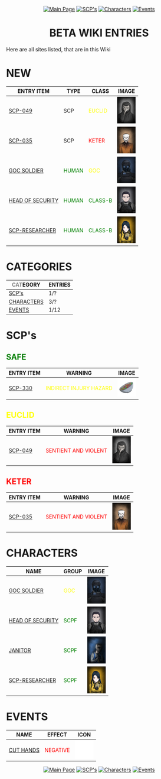 <p align="center">
    <a href="../index">
        <img src="https://img.shields.io/badge/GO_TO-MAIN_PAGE-ffffff?style=for-the-badge&labelColor=000000&color=ffffff" title="Main Page"/></a>
    <a href="./tree#scps">
        <img src="https://img.shields.io/badge/SCP'S-000000?style=for-the-badge" title="SCP's"/></a>
    <a href="./tree#characters">
        <img src="https://img.shields.io/badge/CHARACTERS-ffffff?style=for-the-badge" title="Characters"/></a>
    <a href="./tree#events">
        <img src="https://img.shields.io/badge/EVENTS-000000?style=for-the-badge" title="Events"/></a>
</p>
<h1 align="center">BETA WIKI ENTRIES</h1>

Here are all sites listed, that are in this Wiki

# NEW

| ENTRY ITEM | TYPE | CLASS | IMAGE |
| --- | --- | --- | --- |
| <a href="./scp/euclid/049">SCP-049</a> | SCP | <span style="color: yellow">EUCLID</span> | <img src="../assets/images/scp/euclid/scp_049.png" title="SCP-049" width="50"/> |
| <a href="./scp/keter/035">SCP-035</a> | SCP | <span style="color: red">KETER</span> | <img src="../assets/images/scp/keter/SCP_035_Human.jpg" title="SCP-035" width="50"/> |
| <a href="./humans/other/goc">GOC SOLDIER</a> | <span style="color: green">HUMAN</span> | <span style="color: yellow">GOC</span> | <img src="../assets/images/characters/GOC.png" width="50" title="GOC"/> |
| <a href="./humans/foundation/gensecurity">HEAD OF SECURITY</a> | <span style="color: green">HUMAN</span> | <span style="color: green">CLASS-B</span> | <img src="../assets/images/characters/GenSecurity.png" width="50" title="Head of security"/> |
| <a href="./humans/foundation/scp-researcher">SCP-RESEARCHER</a> | <span style="color: green">HUMAN</span> | <span style="color: green">CLASS-B</span> | <img src="../assets/images/characters/SCP_Researcher.jpg" width="50" title="scp-researcher"/> |

# CATEGORIES

| <span style="color: gray">CAT</span>EGORY | ENTRIES |
| --- | --- |
| <a href="./tree#scps">SCP's</a> | 1/? |
| <a href="./tree#characters">CHARACTERS</a> | 3/? |
| <a href="./tree#events">EVENTS</a> | 1/12 |


# SCP's

## <span style="color: green">SAFE</span>

| ENTRY ITEM | WARNING | IMAGE |
| --- | --- | --- |
| <a href="./scp/safe/330">SCP-330</a> | <span style="color: yellow">INDIRECT INJURY HAZARD</span> | <img src="../assets/images/scp/safe/scp-330.png" title="SCP-330" width="50"/> |

## <span style="color: yellow">EUCLID</span>

| ENTRY ITEM | WARNING | IMAGE |
| --- | --- | --- |
| <a href="./scp/euclid/049">SCP-049</a> | <span style="color: red">SENTIENT AND VIOLENT</span> | <img src="../assets/images/scp/euclid/scp_049.png" title="SCP-049" width="50"/> |

## <span style="color: red">KETER</span>

| ENTRY ITEM | WARNING | IMAGE |
| --- | --- | --- |
| <a href="./scp/keter/035">SCP-035</a> | <span style="color: red">SENTIENT AND VIOLENT</span> | <img src="../assets/images/scp/keter/SCP_035_Human.jpg" title="SCP-035" width="50"/> |

# CHARACTERS

| NAME | GROUP | IMAGE |
| --- | --- | --- |
| <a href="./humans/other/goc">GOC SOLDIER</a> | <span style="color: yellow">GOC</span> | <img src="../assets/images/characters/GOC.png" width="50" title="GOC"/> |
| <a href="./humans/foundation/gensecurity">HEAD OF SECURITY</a> | <span style="color: green">SCPF</span> | <img src="../assets/images/characters/GenSecurity.png" title="Head of security" width="50"/> |
| <a href="./humans/foundation/janitor">JANITOR</a> | <span style="color: green">SCPF</span> | <img src="../assets/images/characters/cleaner.jpg" title="Janitor" width="50"/> |
| <a href="./humans/foundation/scp-researcher">SCP-RESEARCHER</a> | <span style="color: green">SCPF</span> | <img src="../assets/images/characters/SCP_Researcher.jpg" width="50"/> |

# EVENTS

| NAME | EFFECT | ICON |
| --- | --- | --- |
| <a href="./events/cuthands">CUT HANDS</a> | <span style="color:red">NEGATIVE</span> | <img src="../assets/images/events/eventCutHands.png" title="cut hands icon" width="50" height="50"/> |

<p align="center">
    <a href="../index">
        <img src="https://img.shields.io/badge/GO_TO-MAIN_PAGE-ffffff?style=for-the-badge&labelColor=000000&color=ffffff" title="Main Page"/></a>
    <a href="./tree#scps">
        <img src="https://img.shields.io/badge/SCP'S-000000?style=for-the-badge" title="SCP's"/></a>
    <a href="./tree#characters">
        <img src="https://img.shields.io/badge/CHARACTERS-ffffff?style=for-the-badge" title="Characters"/></a>
    <a href="./tree#events">
        <img src="https://img.shields.io/badge/EVENTS-000000?style=for-the-badge" title="Events"/></a>
</p>